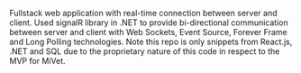 Fullstack web application with real-time connection between server and client. Used signalR library in .NET to provide bi-directional communication between server and client with Web Sockets, Event Source, Forever Frame and Long Polling technologies. Note this repo is only snippets from React.js, .NET and SQL due to the proprietary nature of this code in respect to the MVP for MiVet.
